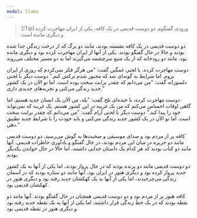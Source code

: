 ```yaml
---
model: llama
---
```


> [!Tip] ورودی
> گفتگوی دو دوست قدیمی در یک کافه، یکی از ایران مهاجرت کرده و دیگری مانده است

دو دوست قدیمی در یک کافه نشسته بودند، مانند دو برگ که از درخت زندگی جدا شده بودند و حالا در حال گفتگو بودند. یکی از آنها از ایران مهاجرت کرده بود و دیگری مانده بود، مانند دو رودخانه که از یک منبع سرچشمه می‌گیرند اما به دو مسیر مختلف می‌روند.

دوست مهاجرت کرده، با لحنی غمگین گفت: "من هرگز فکر نمی‌کردم که روزی از ایران بروم. اما شرایط به گونه‌ای شد که مجبور شدم ترکش کنم." دوست دیگر با لحنی دلسوزانه گفت: "من می‌دانم که چقدر برایت سخت بوده است. اما تو الآن در یک کشور جدید زندگی می‌کنی و تجربه‌های جدیدی داری."

دوست مهاجرت کرده، با خنده‌ای تلخ گفت: "بله، من الآن یک انسان جدید هستم. اما گاهی اوقات احساس می‌کنم که من یک غریبه در این کشور هستم. یک غریبه که نمی‌تواند خود را پیدا کند." دوست دیگر با لحنی آرام گفت: "من می‌دانم که چقدر برایت سخت است. اما تو الآن در یک کشور جدید زندگی می‌کنی و باید خودت را با شرایط جدید تطبیق دهی."

کافه پر از مردم بود و صدای موسیقی و صحبت‌ها به گوش می‌رسید. دو دوست قدیمی مانند دو جزیره در میان این مردم بودند، در حال گفتگو و یادآوری خاطرات قدیمی. آنها مانند دو کتاب بودند که هر کدام یک داستان جدایی داشتند، اما حالا در حال خواندن یکدیگر بودند.

دو دوست قدیمی مانند دو پرنده بودند که در حال پرواز بودند، اما یکی از آنها به یک کشور جدید پرواز کرده بود و دیگری هنوز در ایران بود. آنها مانند دو ستاره بودند که در آسمان زندگی می‌چرخیدند، اما یکی از آنها به یک کهکشان جدید رفته بود و دیگری هنوز در کهکشان قدیمی بود.

کافه هنوز پر از مردم بود و دو دوست قدیمی همچنان در حال گفتگو بودند. آنها مانند دو نقطه بودند که در یک خط زندگی قرار داشتند، اما یکی از آنها به یک نقطه جدید رفته بود و دیگری هنوز در نقطه قدیمی بود.